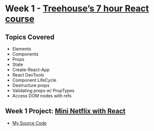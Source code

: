 # Week 1 - [Treehouse’s 7 hour React course](https://teamtreehouse.com/tracks/learn-react)

## Topics Covered
* Elements
* Components
* Props
* State
* Create-React-App
* React DevTools
* Component LifeCycle
* Destructure props
* Validating props w/ PropTypes
* Access DOM nodes with refs

## Week 1 Project: [Mini Netflix with React](https://scotch.io/tutorials/build-a-mini-netflix-with-react-in-10-minutes)
* [My Source Code](https://github.com/gr8white/100DaysOfCode-React/tree/master/Week1/miniflix)
